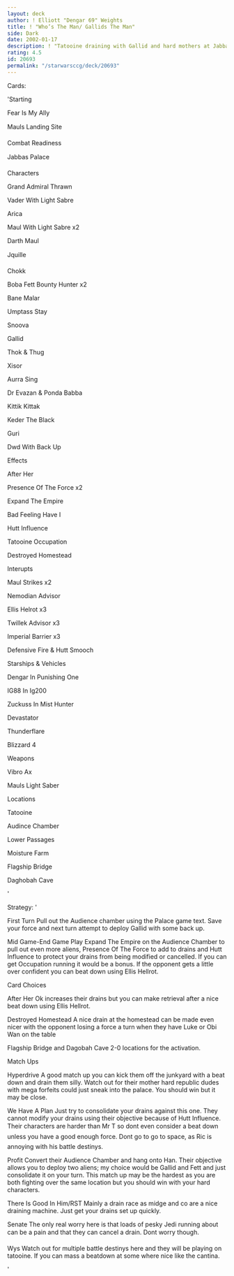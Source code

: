 ```yaml
---
layout: deck
author: ! Elliott "Dengar 69" Weights
title: ! "Who’s The Man/ Gallids The Man"
side: Dark
date: 2002-01-17
description: ! "Tatooine draining with Gallid and hard mothers at Jabbas"
rating: 4.5
id: 20693
permalink: "/starwarsccg/deck/20693"
---
```

Cards: 

'Starting   

Fear Is My Ally 

Mauls Landing Site

Combat Readiness 

Jabbas Palace


Characters  

Grand Admiral Thrawn

Vader With Light Sabre

Arica

Maul With Light Sabre x2

Darth Maul 

Jquille

Chokk

Boba Fett Bounty Hunter x2 

Bane Malar

Umptass Stay

Snoova 

Gallid 

Thok & Thug 

Xisor

Aurra Sing 

Dr Evazan & Ponda Babba

Kittik Kittak

Keder The Black

Guri 

Dwd With Back Up 


Effects 

After Her

Presence Of The Force x2

Expand The Empire

Bad Feeling Have I 

Hutt Influence

Tatooine Occupation

Destroyed Homestead


Interupts

Maul Strikes x2

Nemodian Advisor

Ellis Helrot x3

Twillek Advisor x3

Imperial Barrier x3

Defensive Fire & Hutt Smooch


Starships & Vehicles

Dengar In Punishing One 

IG88 In Ig200

Zuckuss In Mist Hunter

Devastator 

Thunderflare 

Blizzard 4


Weapons

Vibro Ax

Mauls Light Saber 


Locations

Tatooine

Audince Chamber

Lower Passages

Moisture Farm 

Flagship Bridge

Daghobah Cave 


'

Strategy: '

 
First Turn Pull out the Audience chamber using the Palace game text. Save your force and next turn attempt to deploy Gallid with some back up. 

Mid Game-End Game Play Expand The Empire on the Audience Chamber to pull out even more aliens, Presence Of The Force to add to drains and Hutt Influence to protect your drains from being modified or cancelled. If you can get Occupation running it would be a bonus. If the opponent gets a little over confident you can beat down using Ellis Hellrot.    


Card Choices  

After Her Ok increases their drains but you can make retrieval after a nice beat down using Ellis Hellrot.

Destroyed Homestead A nice drain at the homestead can be made even nicer with the opponent losing a force a turn when they have Luke or Obi Wan on the table

Flagship Bridge and Dagobah Cave 2-0 locations for the activation.


Match Ups 

Hyperdrive A good match up you can kick them off the junkyard with a beat down and drain them silly. Watch out for their mother hard republic dudes with mega forfeits could just sneak into the palace. You should win but it may be close.


We Have A Plan Just try to consolidate your drains against this one. They cannot modify your drains using their objective because of Hutt Influence. Their characters are harder than Mr T so dont even consider a beat down unless you have a good enough force. Dont go to go to space, as Ric is annoying with his battle destinys.


Profit Convert their Audience Chamber and hang onto Han. Their objective allows you to deploy two aliens; my choice would be Gallid and Fett and just consolidate it on your turn. This match up may be the hardest as you are both fighting over the same location but you should win with your hard characters. 


There Is Good In Him/RST Mainly a drain race as midge and co are a nice draining machine. Just get your drains set up quickly.


Senate The only real worry here is that loads of pesky Jedi running about can be a pain and that they can cancel a drain. Dont worry though.


Wys Watch out for multiple battle destinys here and they will be playing on tatooine. If you can mass a beatdown at some where nice like the cantina.





'

